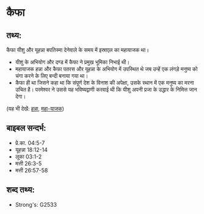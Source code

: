 # कैफा #

## तथ्य: ##

कैफा यीशु और यूहन्ना बपतिस्मा देनेवाले के समय में इस्राएल का महायाजक था।

* यीशु के अभियोग और दण्ड में कैफा ने प्रमुख भूमिका निभाई थी।
* महायाजक हन्ना और कैफा पतरस और यूहन्ना के अभियोग में उपस्थित थे जब उन्हें एक लंगड़े मनुष्य को चंगा करने के लिए बन्दी बनाया गया था।
* कैफा ही था जिसने कहा था कि संपूर्ण देश के विनाश की अपेक्षा, उसके स्थान में एक मनुष्य का मरना उचित है। परमेश्वर ने उससे यह भविष्यद्वाणी करवाई थी कि यीशु अपनी प्रजा के उद्धार के निमित्त जान देगा।

(यह भी देखें: [हन्ना](../annas.md), [महा-याजक](../highpriest.md))

## बाइबल सन्दर्भ: ##

* प्रे.का. 04:5-7
* यूहन्ना 18:12-14
* लूका 03:1-2
* मत्ती 26:3-5
* मत्ती 26:57-58

## शब्द तथ्य: ##

* Strong's: G2533
